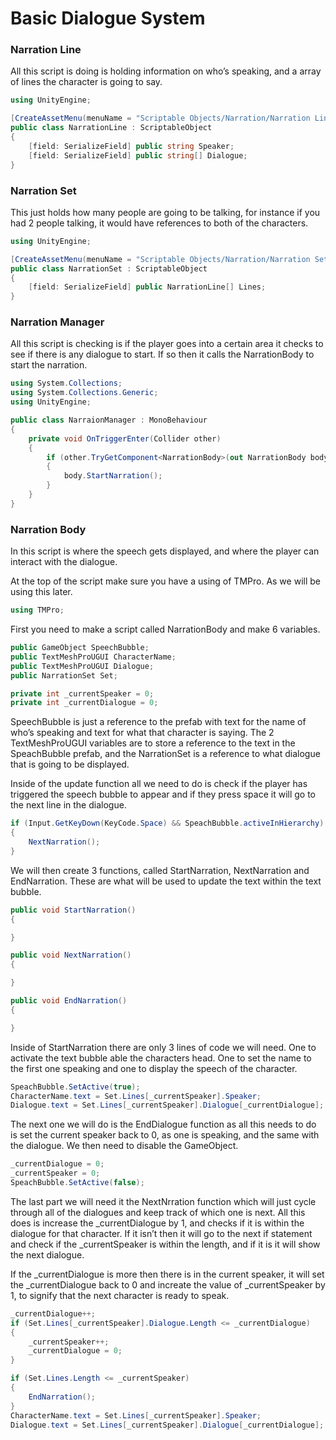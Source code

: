 # Basic Dialogue System

### Narration Line

All this script is doing is holding information on who’s speaking, and a array of lines the character is going to say.

```csharp
using UnityEngine;

[CreateAssetMenu(menuName = "Scriptable Objects/Narration/Narration Lines", fileName = "new Narration Lines")]
public class NarrationLine : ScriptableObject
{
    [field: SerializeField] public string Speaker;
    [field: SerializeField] public string[] Dialogue;
}
```

### Narration Set

This just holds how many people are going to be talking, for instance if you had 2 people talking, it would have references to both of the characters.

```csharp
using UnityEngine;

[CreateAssetMenu(menuName = "Scriptable Objects/Narration/Narration Set", fileName = "new Narration Set")]
public class NarrationSet : ScriptableObject
{
    [field: SerializeField] public NarrationLine[] Lines;
}
```

### Narration Manager

All this script is checking is if the player goes into a certain area it checks to see if there is any dialogue to start. If so then it calls the NarrationBody to start the narration.

```csharp
using System.Collections;
using System.Collections.Generic;
using UnityEngine;

public class NarraionManager : MonoBehaviour
{
    private void OnTriggerEnter(Collider other)
    {
        if (other.TryGetComponent<NarrationBody>(out NarrationBody body))
        {
            body.StartNarration();
        }
    }
}
```

### Narration Body

In this script is where the speech gets displayed, and where the player can interact with the dialogue.

At the top of the script make sure you have a using of TMPro. As we will be using this later.

```csharp
using TMPro;
```

First you need to make a script called NarrationBody and make 6 variables.

```csharp
public GameObject SpeechBubble;
public TextMeshProUGUI CharacterName;
public TextMeshProUGUI Dialogue;
public NarrationSet Set;

private int _currentSpeaker = 0;
private int _currentDialogue = 0;
```

SpeechBubble is just a reference to the prefab with text for the name of who’s speaking and text for what that character is saying. The 2 TextMeshProUGUI variables are to store a reference to the text in the SpeachBubble prefab, and the NarrationSet is a reference to what dialogue that is going to be displayed.

Inside of the update function all we need to do is check if the player has triggered the speech bubble to appear and if they press space it will go to the next line in the dialogue.

```csharp
if (Input.GetKeyDown(KeyCode.Space) && SpeachBubble.activeInHierarchy)
{
	NextNarration();
}
```

We will then create 3 functions, called StartNarration, NextNarration and EndNarration. These are what will be used to update the text within the text bubble.

```csharp
public void StartNarration()
{

}

public void NextNarration()
{

}

public void EndNarration()
{

}
```

Inside of StartNarration there are only 3 lines of code we will need. One to activate the text bubble able the characters head. One to set the name to the first one speaking and one to display the speech of the character.

```csharp
SpeachBubble.SetActive(true);
CharacterName.text = Set.Lines[_currentSpeaker].Speaker;
Dialogue.text = Set.Lines[_currentSpeaker].Dialogue[_currentDialogue];
```

The next one we will do is the EndDialogue function as all this needs to do is set the current speaker back to 0, as one is speaking, and the same with the dialogue. We then need to disable the GameObject.

```csharp
_currentDialogue = 0;
_currentSpeaker = 0;
SpeachBubble.SetActive(false);
```

The last part we will need it the NextNrration function which will just cycle through all of the dialogues and keep track of which one is next. All this does is increase the _currentDialogue by 1, and checks if it is within the dialogue for that character. If it isn’t then it will go to the next if statement and check if the _currentSpeaker is within the length, and if it is it will show the next dialogue.

If the _currentDialogue is more then there is in the current speaker, it will set the _currentDialogue back to 0 and increate the value of _currentSpeaker by 1, to signify that the next character is ready to speak.

```csharp
_currentDialogue++;
if (Set.Lines[_currentSpeaker].Dialogue.Length <= _currentDialogue)
{
	_currentSpeaker++;
	_currentDialogue = 0;
}

if (Set.Lines.Length <= _currentSpeaker)
{
	EndNarration();
}
CharacterName.text = Set.Lines[_currentSpeaker].Speaker;
Dialogue.text = Set.Lines[_currentSpeaker].Dialogue[_currentDialogue];
```
